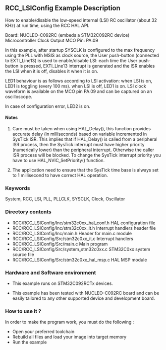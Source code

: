 ## <b>RCC_LSIConfig Example Description</b>
How to enable/disable the low-speed internal (LSI) RC oscillator (about 32 KHz) at run time, using the RCC HAL API.

Board: NUCLEO-C092RC (embeds a STM32C092RC device)
Microcontroller Clock Output MCO Pin: PA.09

In this example, after startup SYSCLK is configured to the max frequency using the PLL with
MSIS as clock source, the User push-button (connected to EXTI_Line13)
is used to enable/disable LSI:
each time the User push-button is pressed, EXTI_Line13 interrupt is generated and the ISR
enables the LSI when it is off, disables it when it is on.

LED1 behaviour is as follows according to LSI activation:
when LSI is on, LED1 is toggling (every 100 ms).
when LSI is off, LED1 is on.
LSI clock waveform is available on the MCO pin PA.09 and can be captured
on an oscilloscope.

In case of configuration error, LED2 is on.


#### <b>Notes</b>
1.  Care must be taken when using HAL_Delay(), this function provides accurate delay (in milliseconds)
      based on variable incremented in SysTick ISR. This implies that if HAL_Delay() is called from
      a peripheral ISR process, then the SysTick interrupt must have higher priority (numerically lower)
      than the peripheral interrupt. Otherwise the caller ISR process will be blocked.
      To change the SysTick interrupt priority you have to use HAL_NVIC_SetPriority() function.

2.  The application need to ensure that the SysTick time base is always set to 1 millisecond
      to have correct HAL operation.

### <b>Keywords</b>

System, RCC, LSI, PLL, PLLCLK, SYSCLK, Clock, Oscillator

### <b>Directory contents</b>

  - RCC/RCC_LSIConfig/Inc/stm32c0xx_hal_conf.h    HAL configuration file
  - RCC/RCC_LSIConfig/Inc/stm32c0xx_it.h          Interrupt handlers header file
  - RCC/RCC_LSIConfig/Inc/main.h                        Header for main.c module
  - RCC/RCC_LSIConfig/Src/stm32c0xx_it.c          Interrupt handlers
  - RCC/RCC_LSIConfig/Src/main.c                        Main program
  - RCC/RCC_LSIConfig/Src/system_stm32c0xx.c      STM32C0xx system source file
  - RCC/RCC_LSIConfig/Src/stm32c0xx_hal_msp.c     HAL MSP module

### <b>Hardware and Software environment</b> 

  - This example runs on STM32C092RCTx devices.

  - This example has been tested with NUCLEO-C092RC
    board and can be easily tailored to any other supported device
    and development board.

### <b>How to use it ?</b> 

In order to make the program work, you must do the following :

 - Open your preferred toolchain
 - Rebuild all files and load your image into target memory
 - Run the example
